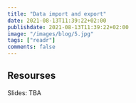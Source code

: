 ```yaml
---
title: "Data import and export"
date: 2021-08-13T11:39:22+02:00
publishdate: 2021-08-13T11:39:22+02:00
image: "/images/blog/5.jpg"
tags: ["readr"]
comments: false
---
```



## Resourses

Slides: TBA